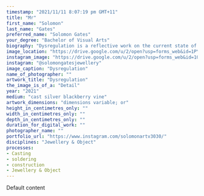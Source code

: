 ```yaml
---
timestamp: "2021/11/11 8:07:19 pm GMT+11"
title: "Mr"
first_name: "Solomon"
last_name: "Gates"
preferred_name: "Solomon Gates"
your_degree: "Bachelor of Visual Arts"
biography: "Dysregulation is a reflective work on the current state of invasive flora in Australia and the insufficient stewardship towards environmental conservation. Blackberry (Rubus fruticosus) is the focus of the work as it is a ubiquitous noxious weed in Australia, restricting and disrupting natural processes within native flora and fauna. This idea was translated by drawing parallels between human physiology, native plants, and the unnatural 'silver' blackberry; limiting and impeding vital life functions such as gathering and consuming nutrients. Casting directly from blackberry cuttings enabled each piece to convey the malignant nature of blackberry growth though creating an uncanny visual representation of the common, yet foreign entity. Each work was constructed by soldering various lengths of stem together, then bending and forming them around the human physique as if they had grown naturally. Both the piercing nature and constricting form create a sense of claustrophobia."
image_location: "https://drive.google.com/u/2/open?usp=forms_web&id=1PYscysbBgLbpXlUuFRsFsUR4SM_azbAw"
instagram_image: "https://drive.google.com/u/2/open?usp=forms_web&id=1G55GsYbDKl7_hUh0V9Lxg2S485LyPQzT"
instagram: "@solomongatesjewellery"
image_caption: "Dysregulation"
name_of_photographer: ""
artwork_title: "Dysregulation"
the_image_is_of_a: "Detail"
year: "2021"
medium: "cast silver blackberry vine"
artwork_dimensions: "dimensions variable; or"
height_in_centimetres_only: ""
width_in_centimetres_only: ""
depth_in_centimetres_only: ""
duration_for_digital_work: ""
photographer_name: ""
portfolio_url: "https://www.instagram.com/solomonartv3030/"
disciplines: "Jewellery & Object"
processes:
- Casting
- soldering
- construction
- Jewellery & Object
---
```


Default content